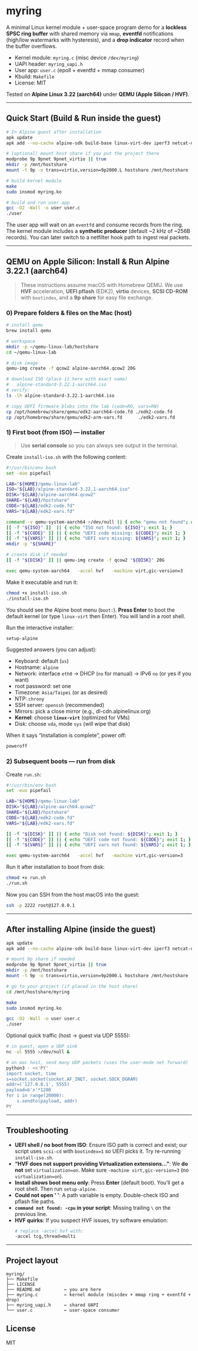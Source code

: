 # myring

A minimal Linux kernel module + user-space program demo for a **lockless SPSC ring buffer**
with shared memory via `mmap`, **eventfd** notifications (high/low watermarks with hysteresis),
and a **drop indicator** record when the buffer overflows.

- Kernel module: `myring.c` (misc device `/dev/myring`)
- UAPI header: `myring_uapi.h`
- User app: `user.c` (epoll + eventfd + mmap consumer)
- Kbuild: `Makefile`
- License: MIT

Tested on **Alpine Linux 3.22 (aarch64)** under **QEMU (Apple Silicon / HVF)**.

---

## Quick Start (Build & Run inside the guest)

```sh
# In Alpine guest after installation
apk update
apk add --no-cache alpine-sdk build-base linux-virt-dev iperf3 netcat-openbsd

# (optional) mount host share if you put the project there
modprobe 9p 9pnet 9pnet_virtio || true
mkdir -p /mnt/hostshare
mount -t 9p -o trans=virtio,version=9p2000.L hostshare /mnt/hostshare

# build kernel module
make
sudo insmod myring.ko

# build and run user app
gcc -O2 -Wall -o user user.c
./user
```

The user app will wait on an `eventfd` and consume records from the ring. The kernel module
includes a **synthetic producer** (default ~2 kHz of ~256B records). You can later switch
to a netfilter hook path to ingest real packets.

---

## QEMU on Apple Silicon: Install & Run Alpine 3.22.1 (aarch64)

> These instructions assume macOS with Homebrew QEMU. We use **HVF** acceleration,
> **UEFI pflash** (EDK2), **virtio** devices, **SCSI CD-ROM** with `bootindex`, and
> a **9p share** for easy file exchange.

### 0) Prepare folders & files on the Mac (host)

```sh
# install qemu
brew install qemu

# workspace
mkdir -p ~/qemu-linux-lab/hostshare
cd ~/qemu-linux-lab

# disk image
qemu-img create -f qcow2 alpine-aarch64.qcow2 20G

# download ISO (place it here with exact name)
#   alpine-standard-3.22.1-aarch64.iso
# verify:
ls -lh alpine-standard-3.22.1-aarch64.iso

# copy UEFI firmware blobs into the lab (code=RO, vars=RW)
cp /opt/homebrew/share/qemu/edk2-aarch64-code.fd ./edk2-code.fd
cp /opt/homebrew/share/qemu/edk2-arm-vars.fd      ./edk2-vars.fd
```

### 1) First boot (from ISO) — **installer**

> Use **serial console** so you can always see output in the terminal.

Create `install-iso.sh` with the following content:

```sh
#!/usr/bin/env bash
set -euo pipefail

LAB="${HOME}/qemu-linux-lab"
ISO="${LAB}/alpine-standard-3.22.1-aarch64.iso"
DISK="${LAB}/alpine-aarch64.qcow2"
SHARE="${LAB}/hostshare"
CODE="${LAB}/edk2-code.fd"
VARS="${LAB}/edk2-vars.fd"

command -v qemu-system-aarch64 >/dev/null || { echo "qemu not found"; exit 1; }
[[ -f "${ISO}" ]]  || { echo "ISO not found: ${ISO}"; exit 1; }
[[ -f "${CODE}" ]] || { echo "UEFI code missing: ${CODE}"; exit 1; }
[[ -f "${VARS}" ]] || { echo "UEFI vars missing: ${VARS}"; exit 1; }
mkdir -p "${SHARE}"

# create disk if needed
[[ -f "${DISK}" ]] || qemu-img create -f qcow2 "${DISK}" 20G

exec qemu-system-aarch64   -accel hvf   -machine virt,gic-version=3   -cpu cortex-a72   -smp 4 -m 4096     -drive if=pflash,format=raw,readonly=on,file="${CODE}"   -drive if=pflash,format=raw,file="${VARS}"     -device virtio-scsi-pci,id=scsi0   -drive if=none,media=cdrom,format=raw,file="${ISO}",id=cd0   -device scsi-cd,drive=cd0,bus=scsi0.0,bootindex=1     -drive if=none,file="${DISK}",format=qcow2,id=hd0   -device virtio-blk-pci,drive=hd0,bootindex=2     -device virtio-net-pci,netdev=n1   -netdev user,id=n1,hostfwd=tcp::2222-:22,hostfwd=udp::5555-:5555   -virtfs local,path="${SHARE}",security_model=none,mount_tag=hostshare     -nographic -serial mon:stdio
```

Make it executable and run it:

```sh
chmod +x install-iso.sh
./install-iso.sh
```

You should see the Alpine boot menu (`boot:`). **Press Enter** to boot the default
kernel (or type `linux-virt` then Enter). You will land in a root shell.

Run the interactive installer:

```sh
setup-alpine
```

Suggested answers (you can adjust):
- Keyboard: default (`us`)
- Hostname: `alpine`
- Network: interface `eth0` → DHCP (`no` for manual) → IPv6 `no` (or yes if you want)
- root password: set one
- Timezone: `Asia/Taipei` (or as desired)
- NTP: `chrony`
- SSH server: `openssh` (recommended)
- Mirrors: pick a close mirror (e.g., dl-cdn.alpinelinux.org)
- **Kernel**: choose **`linux-virt`** (optimized for VMs)
- Disk: choose `vda`, mode `sys` (will wipe that disk)

When it says “Installation is complete”, power off:
```sh
poweroff
```

### 2) Subsequent boots — run from disk

Create `run.sh`:

```sh
#!/usr/bin/env bash
set -euo pipefail

LAB="${HOME}/qemu-linux-lab"
DISK="${LAB}/alpine-aarch64.qcow2"
SHARE="${LAB}/hostshare"
CODE="${LAB}/edk2-code.fd"
VARS="${LAB}/edk2-vars.fd"

[[ -f "${DISK}" ]] || { echo "Disk not found: ${DISK}"; exit 1; }
[[ -f "${CODE}" ]] || { echo "UEFI code not found: ${CODE}"; exit 1; }
[[ -f "${VARS}" ]] || { echo "UEFI vars not found: ${VARS}"; exit 1; }

exec qemu-system-aarch64   -accel hvf   -machine virt,gic-version=3   -cpu cortex-a72   -smp 4 -m 4096     -drive if=pflash,format=raw,readonly=on,file="${CODE}"   -drive if=pflash,format=raw,file="${VARS}"     -drive if=none,file="${DISK}",format=qcow2,id=hd0   -device virtio-blk-pci,drive=hd0,bootindex=1     -device virtio-net-pci,netdev=n1   -netdev user,id=n1,hostfwd=tcp::2222-:22,hostfwd=udp::5555-:5555   -virtfs local,path="${SHARE}",security_model=none,mount_tag=hostshare     -nographic -serial mon:stdio
```

Run it after installation to boot from disk:
```sh
chmod +x run.sh
./run.sh
```

Now you can SSH from the host macOS into the guest:
```sh
ssh -p 2222 root@127.0.0.1
```

---

## After installing Alpine (inside the guest)

```sh
apk update
apk add --no-cache alpine-sdk build-base linux-virt-dev iperf3 netcat-openbsd

# mount 9p share if needed
modprobe 9p 9pnet 9pnet_virtio || true
mkdir -p /mnt/hostshare
mount -t 9p -o trans=virtio,version=9p2000.L hostshare /mnt/hostshare

# go to your project (if placed in the host share)
cd /mnt/hostshare/myring

make
sudo insmod myring.ko

gcc -O2 -Wall -o user user.c
./user
```

Optional quick traffic (host → guest via UDP 5555):
```sh
# in guest, open a UDP sink
nc -ul 5555 >/dev/null &

# on mac host, send many UDP packets (uses the user-mode net forward)
python3 - <<'PY'
import socket, time
s=socket.socket(socket.AF_INET, socket.SOCK_DGRAM)
addr=('127.0.0.1', 5555)
payload=b'x'*1200
for i in range(20000):
    s.sendto(payload, addr)
PY
```

---

## Troubleshooting

- **UEFI shell / no boot from ISO**: Ensure ISO path is correct and exist; our script
  uses `scsi-cd` with `bootindex=1` so UEFI picks it. Try re-running `install-iso.sh`.
- **“HVF does not support providing Virtualization extensions…”**: We **do not**
  set `virtualization=on`. Make sure `-machine virt,gic-version=3` (no `virtualization=on`).
- **Install shows boot menu only**: Press **Enter** (default boot). You’ll get a root shell.
  Then run `setup-alpine`.
- **Could not open ' '**: A path variable is empty. Double-check ISO and pflash file paths.
- **`command not found: -cpu` in your script**: Missing trailing `\` on the previous line.
- **HVF quirks**: If you suspect HVF issues, try software emulation:
  ```sh
  # replace -accel hvf with:
  -accel tcg,thread=multi
  ```

---

## Project layout

```
myring/
├── Makefile
├── LICENSE
├── README.md         ← you are here
├── myring.c          ← kernel module (miscdev + mmap ring + eventfd + drop)
├── myring_uapi.h     ← shared UAPI
└── user.c            ← user-space consumer
```

## License
MIT

